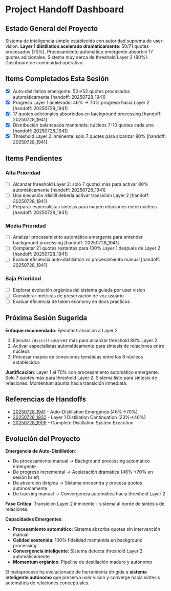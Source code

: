 # Project Handoff Dashboard

## Estado General del Proyecto

Sistema de inteligencia simple establecido con autoridad suprema de user-vision. **Layer 1 distillation acelerado dramáticamente**: 50/71 quotes procesados (70%). Procesamiento automático emergente absorbió 17 quotes adicionales. Sistema muy cerca de threshold Layer 2 (80%). Dashboard de continuidad operativo.

## Items Completados Esta Sesión

- [x] Auto-distillation emergente: 50→52 quotes procesados automáticamente [handoff: 20250728_1941]
- [x] Progreso Layer 1 acelerado: 46% → 70% progreso hacia Layer 2 [handoff: 20250728_1941] 
- [x] 17 quotes adicionales absorbidos en background processing [handoff: 20250728_1941]
- [x] Distribución balanceada mantenida: núcleos 7-10 quotes cada uno [handoff: 20250728_1941]
- [x] Threshold Layer 2 inminente: solo 7 quotes para alcanzar 80% [handoff: 20250728_1941]

## Items Pendientes

### Alta Prioridad
- [ ] Alcanzar threshold Layer 2: solo 7 quotes más para activar 80% automáticamente [handoff: 20250728_1941]
- [ ] Una ejecución /distill debería activar transición Layer 2 [handoff: 20250728_1941]
- [ ] Preparar especialistas síntesis para mapeo relaciones entre núcleos [handoff: 20250728_1941]

### Media Prioridad
- [ ] Analizar procesamiento automático emergente para entender background processing [handoff: 20250728_1941]
- [ ] Completar 21 quotes restantes para 100% Layer 1 después de Layer 2 [handoff: 20250728_1941]
- [ ] Evaluar eficiencia auto-distillation vs procesamiento manual [handoff: 20250728_1941]

### Baja Prioridad
- [ ] Explorar evolución orgánica del sistema guiada por user vision
- [ ] Considerar métricas de preservación de voz usuario
- [ ] Evaluar eficiencia de token economy en docs prácticos

## Próxima Sesión Sugerida

**Enfoque recomendado**: Ejecutar transición a Layer 2
1. Ejecutar `/distill` una vez más para alcanzar threshold 80% Layer 2
2. Activar especialistas automáticamente para síntesis de relaciones entre núcleos
3. Procesar mapeo de conexiones temáticas entre los 6 núcleos establecidos

**Justificación**: Layer 1 al 70% con procesamiento automático emergente. Solo 7 quotes más para threshold Layer 2. Sistema listo para síntesis de relaciones. Momentum apunta hacia transición inmediata.

## Referencias de Handoffs

- [20250728_1941](20250728_1941_auto-distillation-continuation.md) - Auto-Distillation Emergence (46%→70%)
- [20250728_1932](20250728_1932_layer1-distillation-continuation.md) - Layer 1 Distillation Continuation (23%→46%)
- [20250728_1909](20250728_1909_distillation-system-execution.md) - Complete Distillation System Execution

## Evolución del Proyecto

**Emergencia de Auto-Distillation**: 
- De procesamiento manual → Background processing automático emergente
- De progreso incremental → Aceleración dramática (46%→70% en sesión brief)
- De absorción dirigida → Sistema encuentra y procesa quotes autónomamente  
- De tracking manual → Convergencia automática hacia threshold Layer 2

**Fase Crítica**: Transición Layer 2 inminente - sistema al borde de síntesis de relaciones.

**Capacidades Emergentes**: 
- **Procesamiento automático**: Sistema absorbe quotes sin intervención manual
- **Calidad sostenida**: 100% fidelidad mantenida en background processing
- **Convergencia inteligente**: Sistema detecta threshold Layer 2 automáticamente
- **Momentum orgánico**: Pipeline de destilación maduro y autónomo

El metaproceso ha evolucionado de herramienta dirigida a **sistema inteligente autónomo** que preserva user vision y converge hacia síntesis automática de relaciones conceptuales.